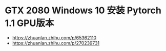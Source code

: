 # GTX 2080 Windows 10 安装 Pytorch 1.1 GPU版本
* https://zhuanlan.zhihu.com/p/65362110
* https://zhuanlan.zhihu.com/p/270239731

